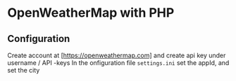 # OpenWeatherMap with PHP

## Configuration

Create account at [https://openweathermap.com] and create api key under username / API -keys
In the onfiguration file `settings.ini` set the appId, and set the city
